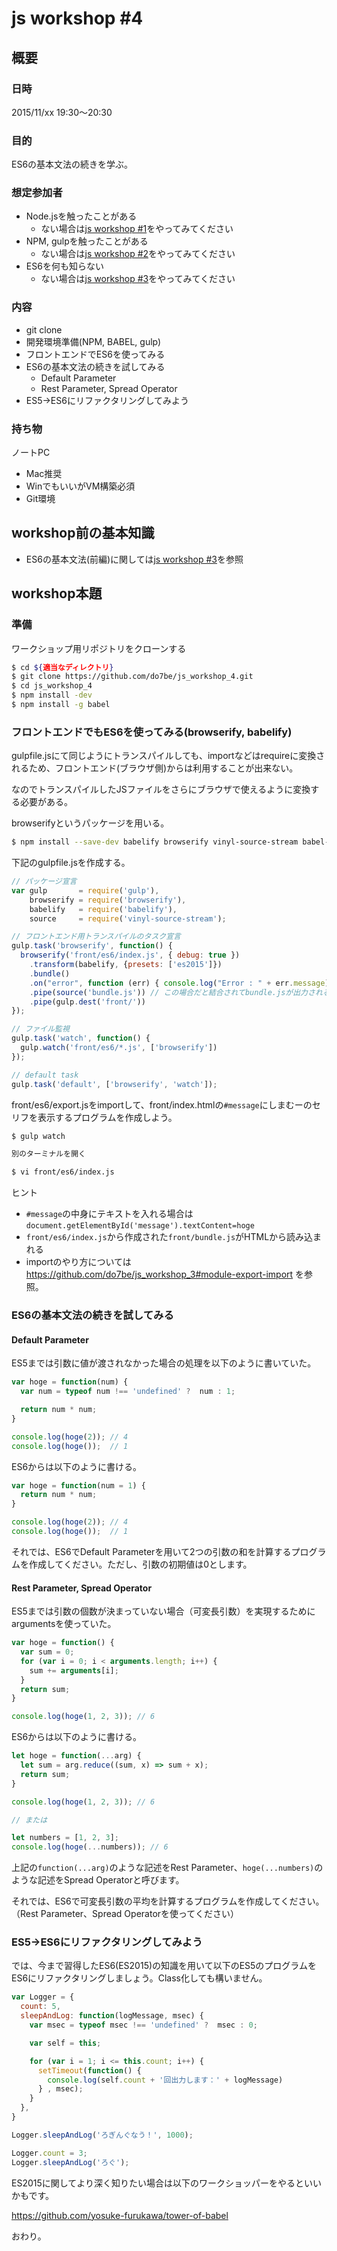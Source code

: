 # js workshop #4

## 概要

### 日時

2015/11/xx 19:30〜20:30

### 目的

ES6の基本文法の続きを学ぶ。

### 想定参加者

* Node.jsを触ったことがある
  * ない場合は[js workshop #1](https://github.com/do7be/js_workshop_1)をやってみてください
* NPM, gulpを触ったことがある
  * ない場合は[js workshop #2](https://github.com/do7be/js_workshop_2)をやってみてください
* ES6を何も知らない
  * ない場合は[js workshop #3](https://github.com/do7be/js_workshop_3)をやってみてください


### 内容

* git clone
* 開発環境準備(NPM, BABEL, gulp)
* フロントエンドでES6を使ってみる
* ES6の基本文法の続きを試してみる
  * Default Parameter
  * Rest Parameter, Spread Operator
* ES5→ES6にリファクタリングしてみよう


### 持ち物

ノートPC

* Mac推奨
* WinでもいいがVM構築必須
* Git環境


## workshop前の基本知識

* ES6の基本文法(前編)に関しては[js workshop #3](https://github.com/do7be/js_workshop_3)を参照


## workshop本題

### 準備

ワークショップ用リポジトリをクローンする

```bash
$ cd ${適当なディレクトリ}
$ git clone https://github.com/do7be/js_workshop_4.git
$ cd js_workshop_4
$ npm install -dev
$ npm install -g babel
```

### フロントエンドでもES6を使ってみる(browserify, babelify)

gulpfile.jsにて同じようにトランスパイルしても、importなどはrequireに変換されるため、フロントエンド(ブラウザ側)からは利用することが出来ない。

なのでトランスパイルしたJSファイルをさらにブラウザで使えるように変換する必要がある。

browserifyというパッケージを用いる。

```bash
$ npm install --save-dev babelify browserify vinyl-source-stream babel-preset-es2015
```

下記のgulpfile.jsを作成する。

```javascript
// パッケージ宣言
var gulp       = require('gulp'),
    browserify = require('browserify'),
    babelify   = require('babelify'),
    source     = require('vinyl-source-stream');

// フロントエンド用トランスパイルのタスク宣言
gulp.task('browserify', function() {
  browserify('front/es6/index.js', { debug: true })
    .transform(babelify, {presets: ['es2015']})
    .bundle()
    .on("error", function (err) { console.log("Error : " + err.message); })
    .pipe(source('bundle.js')) // この場合だと結合されてbundle.jsが出力される
    .pipe(gulp.dest('front/'))
});

// ファイル監視
gulp.task('watch', function() {
  gulp.watch('front/es6/*.js', ['browserify'])
});

// default task
gulp.task('default', ['browserify', 'watch']);
```

front/es6/export.jsをimportして、front/index.htmlの`#message`にしまむーのセリフを表示するプログラムを作成しよう。

```bash
$ gulp watch

別のターミナルを開く

$ vi front/es6/index.js
```

ヒント

* `#message`の中身にテキストを入れる場合は`document.getElementById('message').textContent=hoge`
* `front/es6/index.js`から作成された`front/bundle.js`がHTMLから読み込まれる
* importのやり方については https://github.com/do7be/js_workshop_3#module-export-import を参照。

### ES6の基本文法の続きを試してみる

#### Default Parameter

ES5までは引数に値が渡されなかった場合の処理を以下のように書いていた。

```javascript
var hoge = function(num) {
  var num = typeof num !== 'undefined' ?  num : 1;

  return num * num;
}

console.log(hoge(2)); // 4
console.log(hoge());  // 1
```

ES6からは以下のように書ける。

```javascript
var hoge = function(num = 1) {
  return num * num;
}

console.log(hoge(2)); // 4
console.log(hoge());  // 1
```

それでは、ES6でDefault Parameterを用いて2つの引数の和を計算するプログラムを作成してください。ただし、引数の初期値は0とします。



#### Rest Parameter, Spread Operator

ES5までは引数の個数が決まっていない場合（可変長引数）を実現するためにargumentsを使っていた。

```javascript
var hoge = function() {
  var sum = 0;
  for (var i = 0; i < arguments.length; i++) {
    sum += arguments[i];
  }
  return sum;
}

console.log(hoge(1, 2, 3)); // 6
```

ES6からは以下のように書ける。

```javascript
let hoge = function(...arg) {
  let sum = arg.reduce((sum, x) => sum + x);
  return sum;
}

console.log(hoge(1, 2, 3)); // 6

// または

let numbers = [1, 2, 3];
console.log(hoge(...numbers)); // 6
```

上記の`function(...arg)`のような記述をRest Parameter、`hoge(...numbers)`のような記述をSpread Operatorと呼びます。


それでは、ES6で可変長引数の平均を計算するプログラムを作成してください。（Rest Parameter、Spread Operatorを使ってください）


### ES5→ES6にリファクタリングしてみよう

では、今まで習得したES6(ES2015)の知識を用いて以下のES5のプログラムをES6にリファクタリングしましょう。Class化しても構いません。

```javascript
var Logger = {
  count: 5,
  sleepAndLog: function(logMessage, msec) {
    var msec = typeof msec !== 'undefined' ?  msec : 0;

    var self = this;

    for (var i = 1; i <= this.count; i++) {
      setTimeout(function() {
        console.log(self.count + '回出力します：' + logMessage)
      } , msec);
    }
  },
}

Logger.sleepAndLog('ろぎんぐなう！', 1000);

Logger.count = 3;
Logger.sleepAndLog('ろぐ');
```

ES2015に関してより深く知りたい場合は以下のワークショッパーをやるといいかもです。

https://github.com/yosuke-furukawa/tower-of-babel

おわり。
